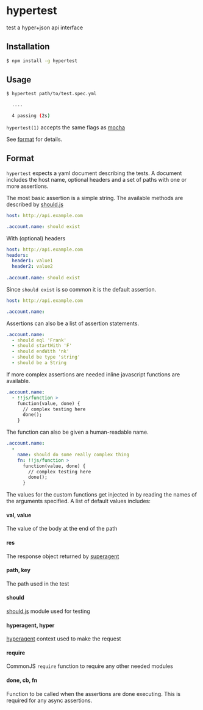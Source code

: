 hypertest
=========

test a hyper+json api interface

Installation
------------

```sh
$ npm install -g hypertest
```

Usage
-----

```sh
$ hypertest path/to/test.spec.yml

  ....

  4 passing (2s)
```

`hypertest(1)` accepts the same flags as [mocha](https://github.com/visionmedia/mocha)

See [format](#format) for details.

Format
------

`hypertest` expects a yaml document describing the tests. A document includes the host name, optional headers and a set of paths with one or more assertions.

The most basic assertion is a simple string. The available methods are described by [should.js](https://github.com/visionmedia/should.js/)

```yaml
host: http://api.example.com

.account.name: should exist
```
With (optional) headers
```yaml
host: http://api.example.com
headers:
  header1: value1
  header2: value2
  
.account.name: should exist
```

Since `should exist` is so common it is the default assertion.

```yaml
host: http://api.example.com

.account.name:
```

Assertions can also be a list of assertion statements.

```yaml
.account.name:
  - should eql 'Frank'
  - should startWith 'F'
  - should endWith 'nk'
  - should be type 'string'
  - should be a String
```

If more complex assertions are needed inline javascript functions are available.

```yaml
.account.name:
  - !!js/function >
    function(value, done) {
      // complex testing here
      done();
    }
```

The function can also be given a human-readable name.


```yaml
.account.name:
  -
    name: should do some really complex thing
    fn: !!js/function >
      function(value, done) {
        // complex testing here
        done();
      }
```

The values for the custom functions get injected in by reading the names of the arguments specified. A list of default values includes:

#### val, value

The value of the body at the end of the path

#### res

The response object returned by [superagent](https://github.com/visionmedia/superagent)

#### path, key

The path used in the test

#### should

[should.js](https://github.com/visionmedia/should.js/) module used for testing

#### hyperagent, hyper

[hyperagent](https://github.com/hypergroup/hyperagent) context used to make the request

#### require

CommonJS `require` function to require any other needed modules

#### done, cb, fn

Function to be called when the assertions are done executing. This is required for any async assertions.
